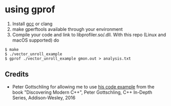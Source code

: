 # using gprof

1. Install [gcc](https://gcc.gnu.org) or clang 
2. make gperftools available through your environment
3. Compile your code and link to libprofiler.so/.dll. With this repo (Linux and macOS supported) do 
```
$ make 
$ ./vector_unroll_example
$ gprof ./vector_unroll_example gmon.out > analysis.txt
```


## Credits

- Peter Gottschling for allowing me to use [his code example](https://github.com/petergottschling/discovering_modern_cpp) from the book "Discovering Modern C++", Peter Gottschling, C++ In-Depth Series, Addison-Wesley, 2016
